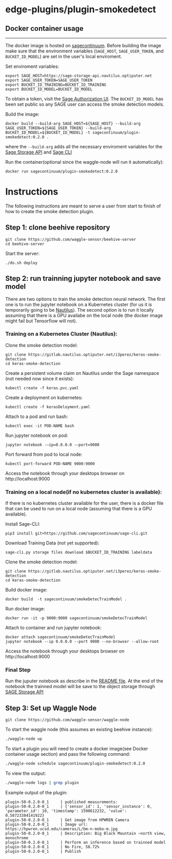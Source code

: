 # edge-plugins/plugin-smokedetect

## Docker container usage
-------------
The docker image is hosted on [sagecontinuum](https://hub.docker.com/orgs/sagecontinuum).
Before building the image make sure that the environment variables (`SAGE_HOST`, `SAGE_USER_TOKEN`, and `BUCKET_ID_MODEL`) are set in the user's local enviroment.

Set enviroment variables:
```
export SAGE_HOST=https://sage-storage-api.nautilus.optiputer.net
export SAGE_USER_TOKEN=SAGE_USER_TOKEN
export BUCKET_ID_TRAINING=BUCKET_ID_TRAINING
export BUCKET_ID_MODEL=BUCKET_ID_MODEL
```
To obtain a token, visit the [Sage Authorization UI](https://sage.nautilus.optiputer.net).
The `BUCKET_ID_MODEL` has been set public so any SAGE user can access the smoke detection models.

Build the image:
```
docker build --build-arg SAGE_HOST=${SAGE_HOST} --build-arg SAGE_USER_TOKEN=${SAGE_USER_TOKEN} --build-arg BUCKET_ID_MODEL=${BUCKET_ID_MODEL} -t sagecontinuum/plugin-smokedetect:0.2.0 .
```
where the `--build-arg` adds all the necessary enviroment variables for the [Sage Storage API](https://github.com/sagecontinuum/sage-storage-api) and [Sage CLI](https://github.com/sagecontinuum/sage-cli)

Run the container(optional since the waggle-node will run it automatically):
```
docker run sagecontinuum/plugin-smokedetect:0.2.0
```
# Instructions
The following instructions are meant to serve a user from start to finish of how to create the smoke detection plugin.

## Step 1: clone beehive repository 
```
git clone https://github.com/waggle-sensor/beehive-server
cd beehive-server
```
Start the server:
```
./do.sh deploy
```

## Step 2: run trainning jupyter notebook and save model
There are two options to train the smoke detection neural network. The first one is to
run the jupyter notebook on a Kubernetes cluster (for us it is temporarily going to be [Nautilus](https://nautilus.optiputer.net/)). The second option is to run it locally assuming that there is a GPU availabe on the local node (the docker image might fail but Tensorflow will not).
### Training on a Kubernetes Cluster (Nautilus):
Clone the smoke detection model:
```
git clone https://gitlab.nautilus.optiputer.net/i3perez/keras-smoke-detection
cd keras-smoke-detection
```
Create a persistent volume claim on Nautilus under the Sage namespace (not needed now since it exists):
```
kubectl create -f keras.pvc.yaml
```

Create a deployment on kubernetes:
```
kubectl create -f kerasDeloyment.yaml
```

Attach to a pod and run bash:
```
kubectl exec -it POD-NAME bash
```

Run jupyter notebook on pod:
```
jupyter notebook -—ip=0.0.0.0 -—port=9000
```

Port forward from pod to local node:
```
kubectl port-forward POD-NAME 9000:9000
```
Access the notebook through your desktops browser on http://localhost:9000 

### Training on a local node(if no kubernetes cluster is available):
If there is no kubernetes cluster available for the user, there is a docker file that can be used to run on a local node (assuming that there is a GPU available).

Install Sage-CLI:
```
pip3 install git+https://github.com/sagecontinuum/sage-cli.git
```

Download Training Data (not yet supported):
```
sage-cli.py storage files download $BUCKET_ID_TRAINING labeldata
```

Clone the smoke detection model:
```
git clone https://gitlab.nautilus.optiputer.net/i3perez/keras-smoke-detection
cd keras-smoke-detection
```

Build docker image:
```
docker build  -t sagecontinuum/smokeDetecTrainModel .
```

Run docker image:
```
docker run -it -p 9000:9000 sagecontinuum/smokeDetecTrainModel
```

Attach to container and run jupyter notebook:
```
docker attach sagecontinuum/smokeDetecTrainModel
jupyter notebook --ip 0.0.0.0 --port 9000 --no-browser --allow-root
```

Access the notebook through your desktops browser on http://localhost:9000 

### Final Step
Run the juputer notebook as describe in the [README file](https://gitlab.nautilus.optiputer.net/i3perez/keras-smoke-detection/-/blob/master/README.md). At the end of the notebook
the trainned model will be save to the object storage through [SAGE Storage API](https://github.com/sagecontinuum/sage-storage-api)

## Step 3: Set up Waggle Node
```
git clone https://github.com/waggle-sensor/waggle-node
```
To start the waggle node (this assumes an existing beehive instance):
```bash
./waggle-node up
```

To start a plugin you will need to create a docker image(see Docker container usage section) and pass the following command:
```bash
./waggle-node schedule sagecontinuum/plugin-smokedetect:0.2.0
```
To view the output:
```bash
./waggle-node logs | grep plugin
```

Example output of the plugin:
```
plugin-50-0.2.0-0_1     | published measurements:
plugin-50-0.2.0-0_1     | {'sensor_id': 1, 'sensor_instance': 0, 'parameter_id': 10, 'timestamp': 1590612232, 'value': 0.58723384141922}
plugin-50-0.2.0-0_1     | Get image from HPWREN Camera
plugin-50-0.2.0-0_1     | Image url: https://hpwren.ucsd.edu/cameras/L/bm-n-mobo-m.jpg
plugin-50-0.2.0-0_1     | Description: Big Black Mountain ~north view, monochrome
plugin-50-0.2.0-0_1     | Perform an inference based on trainned model
plugin-50-0.2.0-0_1     | No Fire, 58.72%
plugin-50-0.2.0-0_1     | Publish
```

